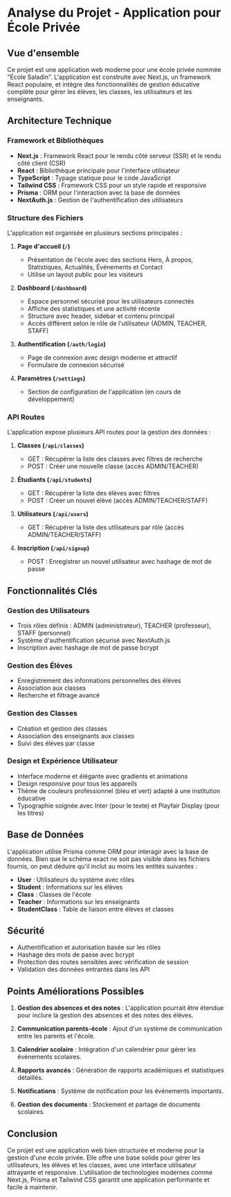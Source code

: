 # Analyse du Projet - Application pour École Privée

## Vue d'ensemble

Ce projet est une application web moderne pour une école privée nommée "École Saladin". L'application est construite avec Next.js, un framework React populaire, et intègre des fonctionnalités de gestion éducative complète pour gérer les élèves, les classes, les utilisateurs et les enseignants.

## Architecture Technique

### Framework et Bibliothèques
- **Next.js** : Framework React pour le rendu côté serveur (SSR) et le rendu côté client (CSR)
- **React** : Bibliothèque principale pour l'interface utilisateur
- **TypeScript** : Typage statique pour le code JavaScript
- **Tailwind CSS** : Framework CSS pour un style rapide et responsive
- **Prisma** : ORM pour l'interaction avec la base de données
- **NextAuth.js** : Gestion de l'authentification des utilisateurs

### Structure des Fichiers

L'application est organisée en plusieurs sections principales :

1. **Page d'accueil (`/`)**
   - Présentation de l'école avec des sections Hero, À propos, Statistiques, Actualités, Événements et Contact
   - Utilise un layout public pour les visiteurs

2. **Dashboard (`/dashboard`)**
   - Espace personnel sécurisé pour les utilisateurs connectés
   - Affiche des statistiques et une activité récente
   - Structure avec header, sidebar et contenu principal
   - Accès différent selon le rôle de l'utilisateur (ADMIN, TEACHER, STAFF)

3. **Authentification (`/auth/login`)**
   - Page de connexion avec design moderne et attractif
   - Formulaire de connexion sécurisé

4. **Paramètres (`/settings`)**
   - Section de configuration de l'application (en cours de développement)

### API Routes

L'application expose plusieurs API routes pour la gestion des données :

1. **Classes (`/api/classes`)**
   - GET : Récupérer la liste des classes avec filtres de recherche
   - POST : Créer une nouvelle classe (accès ADMIN/TEACHER)

2. **Étudiants (`/api/students`)**
   - GET : Récupérer la liste des élèves avec filtres
   - POST : Créer un nouvel élève (accès ADMIN/TEACHER/STAFF)

3. **Utilisateurs (`/api/users`)**
   - GET : Récupérer la liste des utilisateurs par rôle (accès ADMIN/TEACHER/STAFF)

4. **Inscription (`/api/signup`)**
   - POST : Enregistrer un nouvel utilisateur avec hashage de mot de passe

## Fonctionnalités Clés

### Gestion des Utilisateurs
- Trois rôles définis : ADMIN (administrateur), TEACHER (professeur), STAFF (personnel)
- Système d'authentification sécurisé avec NextAuth.js
- Inscription avec hashage de mot de passe bcrypt

### Gestion des Élèves
- Enregistrement des informations personnelles des élèves
- Association aux classes
- Recherche et filtrage avancé

### Gestion des Classes
- Création et gestion des classes
- Association des enseignants aux classes
- Suivi des élèves par classe

### Design et Expérience Utilisateur
- Interface moderne et élégante avec gradients et animations
- Design responsive pour tous les appareils
- Thème de couleurs professionnel (bleu et vert) adapté à une institution éducative
- Typographie soignée avec Inter (pour le texte) et Playfair Display (pour les titres)

## Base de Données

L'application utilise Prisma comme ORM pour interagir avec la base de données. Bien que le schéma exact ne soit pas visible dans les fichiers fournis, on peut déduire qu'il inclut au moins les entités suivantes :

- **User** : Utilisateurs du système avec rôles
- **Student** : Informations sur les élèves
- **Class** : Classes de l'école
- **Teacher** : Informations sur les enseignants
- **StudentClass** : Table de liaison entre élèves et classes

## Sécurité

- Authentification et autorisation basée sur les rôles
- Hashage des mots de passe avec bcrypt
- Protection des routes sensibles avec vérification de session
- Validation des données entrantes dans les API

## Points Améliorations Possibles

1. **Gestion des absences et des notes** : L'application pourrait être étendue pour inclure la gestion des absences et des notes des élèves.

2. **Communication parents-école** : Ajout d'un système de communication entre les parents et l'école.

3. **Calendrier scolaire** : Intégration d'un calendrier pour gérer les événements scolaires.

4. **Rapports avancés** : Génération de rapports académiques et statistiques détaillés.

5. **Notifications** : Système de notification pour les événements importants.

6. **Gestion des documents** : Stockement et partage de documents scolaires.

## Conclusion

Ce projet est une application web bien structurée et moderne pour la gestion d'une école privée. Elle offre une base solide pour gérer les utilisateurs, les élèves et les classes, avec une interface utilisateur attrayante et responsive. L'utilisation de technologies modernes comme Next.js, Prisma et Tailwind CSS garantit une application performante et facile à maintenir.
